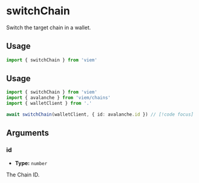 # switchChain

Switch the target chain in a wallet.

## Usage

```ts
import { switchChain } from 'viem'
```

## Usage

```ts
import { switchChain } from 'viem'
import { avalanche } from 'viem/chains'
import { walletClient } from '.'
 
await switchChain(walletClient, { id: avalanche.id }) // [!code focus]
```

## Arguments

### id

- **Type:** `number`

The Chain ID.

